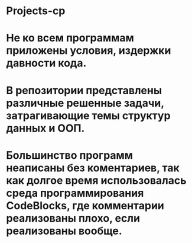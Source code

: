 # Projects-cp 
# Не ко всем программам приложены условия, издержки давности кода.
# В репозитории представлены различные решенные задачи, затрагивающие темы структур данных и ООП.
# Большинство программ неаписаны без коментариев, так как долгое время использовалась среда программирования CodeBlocks, где комментарии реализованы плохо, если реализованы вообще.
